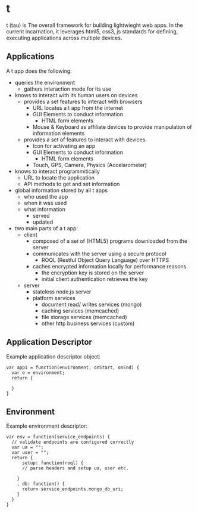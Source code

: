 t
=
t (tau) is The overall framework for building lightwieght web apps. In the current incarnation, it leverages html5, css3, js standards for defining, executing applications across multiple devices.


Applications
------------
A t app does the following:
 - queries the environment
   - gathers interaction mode for its use
 - knows to interact with its human users on devices
   - provides a set features to interact with browsers
     - URL locates a t app from the internet
     - GUI Elements to conduct information
       - HTML form elements
     - Mouse & Keyboard as affiliate devices to provide manipulation of information elements
   - provides a set of features to interact with devices  
     - Icon for activating an app
     - GUI Elements to conduct information
       - HTML form elements
     - Touch, GPS, Camera, Physics (Accelarometer)
 - knows to interact programmitically
   - URL to locate the application
   - API methods to get and set information
 - global information stored by all t apps
   - who used the app 
   - when it was used
   - what information 
     - served
     - updated
 - two main parts of a t app:
   - client
     - composed of a set of (HTML5) programs downloaded from the server
     - communicates with the server using a secure protocol
       - ROQL (Restful Object Query Language) over HTTPS
     - caches encrypted information locally for performance reasons
       - the encryption key is stored on the server
       - initial client authentication retrieves the key
   - server
     - stateless node.js server
     - platform services
       - document read/ writes services (mongo)
       - caching services (memcached)
       - file storage services (memcached)
       - other http business services (custom)

Application Descriptor
----------------------

Example application descriptor object:

    var app1 = function(environment, onStart, onEnd) { 
      var e = environment;
      return {
        
      }
    }

Environment
-----------

Example environment descriptor:
    
    var env = function(service_endpoints) {
      // validate endpoints are configured correctly
      var ua = "";
      var user = "";
      return {
          setup: function(roql) {
          // parse headers and setup ua, user etc.

        }
        , db: function() {
          return service_endpoints.mongo_db_uri;
        }
      }
    }
